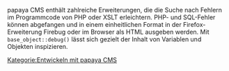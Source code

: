 
papaya CMS enthält zahlreiche Erweiterungen, die die Suche nach Fehlern im Programmcode von PHP oder XSLT erleichtern. PHP- und SQL-Fehler können abgefangen und in einem einheitlichen Format in der Firefox-Erweiterung Firebug oder im Browser als HTML ausgeben werden. Mit `base_object::debug()` lässt sich gezielt der Inhalt von Variablen und Objekten inspizieren.

[Kategorie:Entwickeln mit papaya CMS](export_de/Kategorie:Entwickeln_mit_papaya_CMS.md)